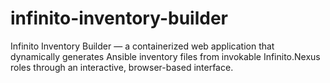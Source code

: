 # infinito-inventory-builder
Infinito Inventory Builder — a containerized web application that dynamically generates Ansible inventory files from invokable Infinito.Nexus roles through an interactive, browser-based interface.
